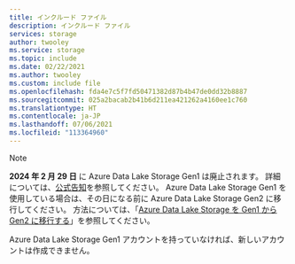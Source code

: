 ```yaml
---
title: インクルード ファイル
description: インクルード ファイル
services: storage
author: twooley
ms.service: storage
ms.topic: include
ms.date: 02/22/2021
ms.author: twooley
ms.custom: include file
ms.openlocfilehash: fda4e7c5f7fd50471382d87b4b47de0dd32b8887
ms.sourcegitcommit: 025a2bacab2b41b6d211ea421262a4160ee1c760
ms.translationtype: HT
ms.contentlocale: ja-JP
ms.lasthandoff: 07/06/2021
ms.locfileid: "113364960"
---
```

> [!NOTE]
> **2024 年 2 月 29 日** に Azure Data Lake Storage Gen1 は廃止されます。 詳細については、[公式告知](https://azure.microsoft.com/updates/action-required-switch-to-azure-data-lake-storage-gen2-by-29-february-2024/)を参照してください。 Azure Data Lake Storage Gen1 を使用している場合は、その日になる前に Azure Data Lake Storage Gen2 に移行してください。 方法については、「[Azure Data Lake Storage を Gen1 から Gen2 に移行する](../articles/storage/blobs/data-lake-storage-migrate-gen1-to-gen2.md)」を参照してください。 
>
> Azure Data Lake Storage Gen1 アカウントを持っていなければ、新しいアカウントは作成できません。



